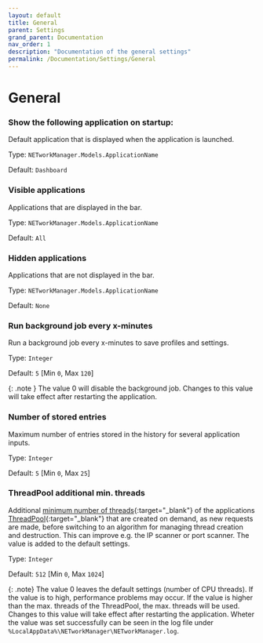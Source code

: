 ```yaml
---
layout: default
title: General
parent: Settings
grand_parent: Documentation
nav_order: 1
description: "Documentation of the general settings"
permalink: /Documentation/Settings/General
---
```


# General

### Show the following application on startup:

Default application that is displayed when the application is launched.

Type: `NETworkManager.Models.ApplicationName`

Default: `Dashboard`

### Visible applications

Applications that are displayed in the bar.

Type: `NETworkManager.Models.ApplicationName`

Default: `All`

### Hidden applications

Applications that are not displayed in the bar.

Type: `NETworkManager.Models.ApplicationName`

Default: `None`

### Run background job every x-minutes

Run a background job every x-minutes to save profiles and settings.

Type: `Integer`

Default: `5` [Min `0`, Max `120`]

{: .note }
The value 0 will disable the background job. Changes to this value will take effect after restarting the application.

### Number of stored entries

Maximum number of entries stored in the history for several application inputs.

Type: `Integer`

Default: `5` [Min `0`, Max `25`]

### ThreadPool additional min. threads

Additional [minimum number of threads](https://learn.microsoft.com/en-us/dotnet/api/system.threading.threadpool.setminthreads?view=net-7.0){:target="\_blank"} of the applications [ThreadPool](https://learn.microsoft.com/en-us/dotnet/standard/threading/the-managed-thread-pool){:target="\_blank"} that are created on demand, as new requests are made, before switching to an algorithm for managing thread creation and destruction. This can improve e.g. the IP scanner or port scanner. The value is added to the default settings.

Type: `Integer`

Default: `512` [Min `0`, Max `1024`]

{: .note}
The value 0 leaves the default settings (number of CPU threads). If the value is to high, performance problems may occur. If the value is higher than the max. threads of the ThreadPool, the max. threads will be used. Changes to this value will take effect after restarting the application. Wheter the value was set successfully can be seen in the log file under `%LocalAppData%\NETworkManager\NETworkManager.log`.

